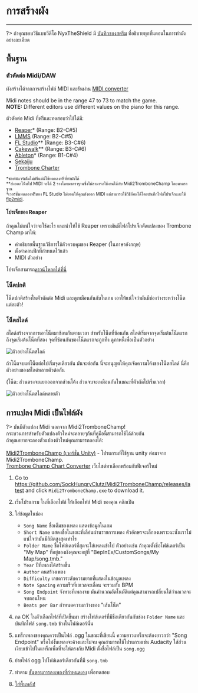 # การสร้างผัง
---

?> ถ้าคุณชอบวิธีแบบวีดีโอ NyxTheShield มี [บันทึกของสตรีม](https://www.youtube.com/watch?v=ig27SlJveGs) ที่อธิบายทุกขั้นตอนในการทำผังอย่างละเอียด

## พื้นฐาน
### ตัวตัดต่อ Midi/DAW
ผังสร้างได้จากการสร้างไฟล์ MIDI และรันผ่าน [MIDI converter](#converting-midi-to-map-file)

Midi notes should be in the range 47 to 73 to match the game.<br>**NOTE:** Different editors use different values on the piano for this range.

ตัวตัดต่อ Midi ที่ฟรีและทดสอบว่าใช้ได้มี:
- [Reaper](https://www.reaper.fm/download.php)* (Range: B2-C#5)
- [LMMS](https://lmms.io/download#windows) (Range: B2-C#5)
- [FL Studio](https://www.image-line.com/fl-studio-download/)*† (Range: B3-C#6)
- [Cakewalk](https://www.bandlab.com/products/cakewalk)** (Range: B3-C#6)
- [Ableton](https://www.ableton.com/en/trial/)* (Range: B1-C#4)
- [Sekaiju](http://openmidiproject.osdn.jp/Sekaiju_en.html)
- [Trombone Charter](https://github.com/towai/TromboneCharter/releases/latest)

<sub>*ซอฟต์แวร์เต็มไม่ฟรีแต่มีใช้ทดอลงฟรีที่ทำผังได้</sub><br> <sub>**ส่งออกโน็ตไป MIDI จะได้ 2 รางโดยมาตราฐานซึ่งไม่สามารถใช้งานได้กับ Midi2TromboneChamp โดยมาตราฐาน</sub><br> <sub>†เวอร์ชั่นทดลองฟรีของ FL Studio ไม่ยอมให้คุณส่งออก MIDI แต่สามารถใช้วิธีอ้อมได้โดยบันทึกไฟล์โปรเจ็กและใช้ <a href="https://github.com/Kaydax/flp2midi/releases/latest">flp2midi</a>.</p>

<h4 spaces-before="0">
  โปรเจ็กของ Reaper
</h4>

<p spaces-before="0">
  ถ้าคุณไม่แน่ใจว่าจะใช้อะไร แนะนำให้ใช้ Reaper เพราะมันมีไฟล์โปรเจ็กดัดแปลงของ Trombone Champ มาให้:
</p>

<ul>
  <li>
    คำอธิบายพื้นฐานวิธีการใช้ตัวควบคุมของ Reaper (ในภาษาอังกฤษ)
  </li>
  <li>
    ตั้งค่าคอนฟิกที่กำหนดไว้แล้ว
  </li>
  <li>
    MIDI ตัวอย่าง
  </li>
</ul>

<p spaces-before="0">
  โปรเจ็กสามารถ<a href="https://trombone.wiki/docs/files/REAPER_Trombone_Champ_Charting_Template.zip">ดาวน์โหลดได้ที่นี่</a>
</p>

<h3 spaces-before="0">
  โน็ตปกติ
</h3>

<p spaces-before="0">
  โน็ตปกติสร้างในตัวตัดต่อ Midi และดูเหมือนกันกับในเกม เอาให้แน่ใจว่ามันมีช่องว่างระหว่างโน็ตแต่ละตัว!
</p>

<h3 spaces-before="0">
  โน็ตสไลด์
</h3>

<p spaces-before="0">
  สไลด์สร้างจากการเอาโน็ตมาซ้อนกันตามเวลา สำหรับโน็ตที่ซ้อนกัน สไลด์เริ่มจากจุดเริ่มต้นโน็ตแรกถึงจุดเริ่มต้นโน็ตที่สอง จุดที่ซ้อนกันของโน็ตแรกจะถูกทิ้ง ดูภาพนี้เพื่อเป็นตัวอย่าง
</p>

<p spaces-before="0">
  <img src="../docs/files/slide1.png" alt="ตัวอย่างโน็ตสไลด์" />
</p>

<p spaces-before="0">
  ถ้าโน็ตจบแต่โน็ตต่อไปเริ่มจุดเดียวกัน มันจะต่อกัน นี่จะอนุญตให้คุณจัดความโค้งของโน็ตสไลด์ นี่คือตัวอย่างของสไลด์หลายตัวต่อกัน
</p>

<p spaces-before="0">
  (โน็ต: ส่วนตรงจะแยกออกจากส่วนโค้ง ส่วนจบจะเหมือนกันในขณะที่ตัวถัดไปเริ่มเวลา)
</p>

<p spaces-before="0">
  <img src="../docs/files/slide2.png" alt="ตัวอย่างโน็ตสไลด์หลายตัว" />
</p>

<h2 spaces-before="0">
  การแปลง Midi เป็นไฟล์ผัง
</h2>

<p spaces-before="0">
  ?> มันมีตัวแปลง Midi นอกจาก Midi2TromboneChamp! <br>กระบวนการสำหรับตัวแปลงตัวใหม่จะคลายๆกันที่คู่มือนี้สามารถใช้ได้ด้วยกัน <br>ถ้าคุณอยากจะลองตัวแปลงตัวใหม่คุณสามารถลองได้: <br><br><a href="https://nyxtheshield.github.io/Midi2TromboneChamp/">Midi2TromboneChamp (เวอร์ชั่น Unity)</a> - โปรแกรมที่ใช้ฐาน unity ต่อมาจาก Midi2TromboneChamp. <br><a href="https://rshieldsprojects.github.io/projects/tccc/">Trombone Champ Chart Converter</a> เว็บไซต์ทาเลือกพร้อมกับฟีเจอร์ใหม่
</p>

<ol start="1">
  <li>
    <p spaces-before="0">
      Go to <a href="https://github.com/SockHungryClutz/Midi2TromboneChamp/releases/latest" x-nc="1">https://github.com/SockHungryClutz/Midi2TromboneChamp/releases/latest</a> and click <code>Midi2TromboneChamp.exe</code> to download it.
    </p>
  </li>
  
  <li>
    <p spaces-before="0">
      เริ่มโปรแกรม ในที่เลือกไฟล์ ให้เลือกไฟล์ Midi ของคุณ คลิกเปิด
    </p>
  </li>
  
  <li>
    <p spaces-before="0">
      ใส่ข้อมูลในช่อง
    </p>
    <ul>
      <li>
        <code>Song Name</code> ชื่อเต็มของเพลง แสดงข้อมูลในเกม
      </li>
      <li>
        <code>Short Name</code> แสดงชื่อในขณะที่เลือ่นผ่านรายการเพลง ตัวอักษรจะเล็กลงเพราะฉะนั้นเราไม่แน่ใจว่ามันมีลิมิตสูงสุดเท่าไร
      </li>
      <li>
        <code>Folder Name</code> ชื่อโฟล์เดอร์ที่สุดจะใส่เพลงเข้าไป ตัวอย่างเช่น ถ้าคุณตั้งชื่อโฟล์เดอร์เป็น "My Map" ที่อยู่ของผังคุณจะอยู่ที่ "BepInEx/CustomSongs/My Map/song.tmb."
      </li>
      <li>
        <code>Year</code> ปีที่เพลงได้สร้างขึ้น
      </li>
      <li>
        <code>Author</code> คนสร้างเพลง
      </li>
      <li>
        <code>Difficulty</code> เลขดาวระดับความยากที่แสดงในข้อมูลเพลง
      </li>
      <li>
        <code>Note Spacing</code> ความเร็วที่เลเวลจะเลื่อน จะรวมกับ BPM
      </li>
      <li>
        <code>Song Endpoint</code> จังหวะที่เพลงจบ มันคำนวณอัตโนมัติแต่คุณสามารถเปลี่ยนได้ว่าเลเวลจะจบตอนไหน
      </li>
      <li>
        <code>Beats per Bar</code> กำหนดความกว้างของ "เส้นโน็ต"
      </li>
    </ul>
  </li>
  
  <li>
    <p spaces-before="0">
      กด OK ในตัวเลือกไฟล์ที่เปิดขึ้นมา สร้างโฟล์เดอร์ที่มีชื่อเดียวกันกับช่อง <code>Folder Name</code> และบันทึกไฟล์ <code>song.tmb</code> ข้างในโฟล์เดอร์นั้น
    </p>
  </li>
  
  <li>
    <p spaces-before="0">
      แทร็กเพลงของคุณควรเป็นไฟล์ .ogg ในขณะที่เขียนนี้ ความยาวแทร็กจะต้องยาวกว่า "Song Endpoint" หรือไม่งั้นเพลงจะค้างและไม่จบ คุณสามารถใช้โปรแกรมเช่น Audacity ใส่ส่วนเงียบเข้าไปในแทร็กเพื่อที่จะให้ตรงกับ Midi ตั้งชื่อไฟล์เป็น <code>song.ogg</code>
    </p>
  </li>
  
  <li>
    <p spaces-before="0">
      ย้ายไฟล์ ogg ไปโฟล์เดอร์เดียวกันที่มี <code>song.tmb</code>
    </p>
  </li>
  
  <li>
    <p spaces-before="0">
      ทำตาม <a href="installing-songs">ขั้นตอนการลงเพลงที่กำหนดเอง</a> เพื่อทดสอบ
    </p>
  </li>
  
  <li>
    <p spaces-before="0">
      <a href="chart-backgrounds">ใส่พื้นหลัง!</a>
    </p>
  </li>
</ol>

